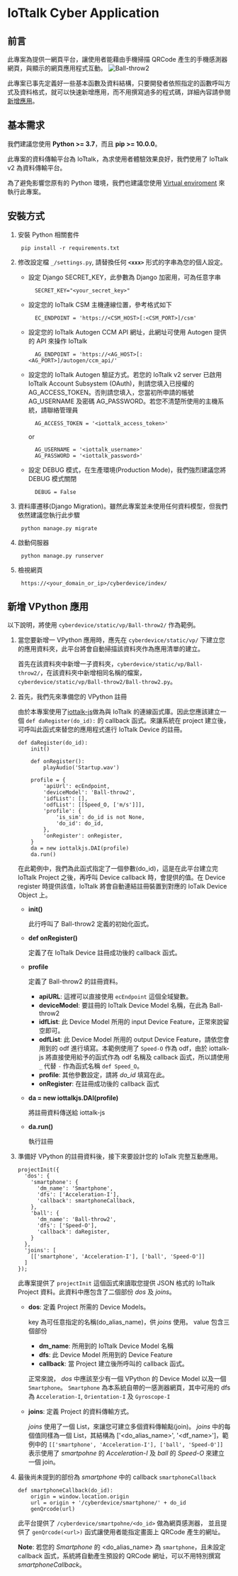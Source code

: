 # IoTtalk Cyber Application

## 前言

此專案為提供一網頁平台，讓使用者能藉由手機掃描 QRCode 產生的手機感測器網頁，與顯示的網頁應用程式互動。
![Ball-throw2](https://github.com/IoTtalk/CyberApplication/blob/master/doc/images/vpython-sample.png)

此專案已事先定義好一些基本函數及資料結構，只要開發者依照指定的函數呼叫方式及資料格式，就可以快速新增應用，而不用撰寫過多的程式碼，詳細內容請參閱[新增應用](#新增-VPython-應用)。

## 基本需求

我們建議您使用 **Python >= 3.7**，而且 **pip >= 10.0.0**。

此專案的資料傳輸平台為 IoTtalk，為求使用者體驗效果良好，我們使用了 IoTtalk v2 為資料傳輸平台。

為了避免影響您原有的 Python 環境，我們也建議您使用 [Virtual enviroment](https://docs.python.org/zh-tw/3.9/tutorial/venv.html) 來執行此專案。

## 安裝方式

1. 安裝 Python 相關套件

        pip install -r requirements.txt

2. 修改設定檔 `_/settings.py`, 請替換任何 **`<xxx>`** 形式的字串為您的個人設定。
    - 設定 Django SECRET_KEY，此參數為 Django 加密用，可為任意字串

            SECRET_KEY="<your_secret_key>"

    - 設定您的 IoTtalk CSM 主機連線位置，參考格式如下

            EC_ENDPOINT = 'https://<CSM_HOST>[:<CSM_PORT>]/csm'

    - 設定您的 IoTtalk Autogen CCM API 網址，此網址可使用 Autogen 提供的 API 來操作 IoTtalk

            AG_ENDPOINT = 'https://<AG_HOST>[:<AG_PORT>]/autogen/ccm_api/'

    - 設定您的 IoTtalk Autogen 驗証方式。若您的 IoTtalk v2 server 已啟用 IoTtalk Account Subsystem (OAuth)，則請您填入已授權的 AG_ACCESS_TOKEN。否則請您填入，您當初所申請的帳號 AG_USERNAME 及密碼 AG_PASSWORD。若您不清楚所使用的主機系統，請聯絡管理員

            AG_ACCESS_TOKEN = '<iottalk_access_token>'
    
        or

            AG_USERNAME = '<iottalk_username>'
            AG_PASSWORD = '<iottalk_password>'
    
    - 設定 DEBUG 模式，在生產環境(Production Mode)，我們強烈建議您將 DEBUG 模式關閉

            DEBUG = False

3. 資料庫遷移(Django Migration)。雖然此專案並未使用任何資料模型，但我們依然建議您執行此步驟

        python manage.py migrate

4. 啟動伺服器

        python manage.py runserver

5. 檢視網頁

        https://<your_domain_or_ip>/cyberdevice/index/

## 新增 VPython 應用

以下說明，將使用 `cyberdevice/static/vp/Ball-throw2/` 作為範例。

1. 當您要新增一 VPython 應用時，應先在 `cyberdevice/static/vp/` 下建立您的應用資料夾，此平台將會自動掃描該資料夾作為應用清單的建立。

    首先在該資料夾中新增一子資料夾，`cyberdevice/static/vp/Ball-throw2/`，在該資料夾中新增相同名稱的檔案，`cyberdevice/static/vp/Ball-throw2/Ball-throw2.py`。

2. 首先，我們先來準備您的 VPython 註冊

    由於本專案使用了[iottalk-js](https://github.com/IoTtalk/iottalk-js)做為與 IoTtalk 的連線函式庫。因此您應該建立一個 `def daRegister(do_id):` 的 callback 函式。來讓系統在 project 建立後，可呼叫此函式來替您的應用程式進行 IoTtalk Device 的註冊。 

    ```
    def daRegister(do_id):
        init()

        def onRegister():
            playAudio('Startup.wav')

        profile = {
            'apiUrl': ecEndpoint,
            'deviceModel': 'Ball-throw2',
            'idfList': [],
            'odfList': [[Speed_O, ['m/s']]],
            'profile': {
                'is_sim': do_id is not None,
                'do_id': do_id,
            },
            'onRegister': onRegister,
        }
        da = new iottalkjs.DAI(profile)
        da.run()
    ```

    在此範例中，我們為此函式指定了一個參數(do_id)，這是在此平台建立完 IoTtalk Project 之後，再呼叫 Device callback 時，會提供的值。在 Device register 時提供該值，IoTtalk 將會自動連結註冊裝置到對應的 IoTalk Device Object 上。

    - **init()**

        此行呼叫了 Ball-throw2 定義的初始化函式。

    - **def onRegister()**

        定義了在 IoTtalk Device 註冊成功後的 callback 函式。

    - **profile**

        定義了 Ball-throw2 的註冊資料。

        - **apiURL**: 這裡可以直接使用 `ecEndpoint` 這個全域變數。
        - **deviceModel**: 要註冊的 IoTtalk Device Model 名稱，在此為 Ball-throw2
        - **idfList**: 此 Device Model 所用的 input Device Feature，正常來說留空即可。
        - **odfList**: 此 Device Model 所用的 output Device Feature，請依您會用到的 odf 進行填寫。本範例使用了 `Speed-O` 作為 odf，由於 iottalk-js 將直接使用給予的函式作為 odf 名稱及 callback 函式，所以請使用 `_` 代替 `-` 作為函式名稱 `def Speed_O`。
        - **profile**: 其他參數設定，請將 *do_id* 填寫在此。
        - **onRegister**: 在註冊成功後的 callback 函式

    - **da = new iottalkjs.DAI(profile)**

        將註冊資料傳送給 iottalk-js

    - **da.run()**

        執行註冊

3. 準備好 VPython 的註冊資料後，接下來要設計您的 IoTalk 完整互動應用。

    ```
    projectInit({
      'dos': {
        'smartphone': {
          'dm_name': 'Smartphone',
          'dfs': ['Acceleration-I'],
          'callback': smartphoneCallback,
        },
        'ball': {
          'dm_name': 'Ball-throw2',
          'dfs': ['Speed-O'],
          'callback': daRegister,
        }
      },
      'joins': [
        [['smartphone', 'Acceleration-I'], ['ball', 'Speed-O']]
      ]
    });
    ```
    
    此專案提供了 `projectInit` 這個函式來讀取您提供 JSON 格式的 IoTtalk Project 資料。此資料中應包含了二個部份 *dos* 及 *joins*。

    - **dos**: 定義 Project 所需的 Device Models。
    
        key 為可任意指定的名稱(do_alias_name)，供 *joins* 使用。
        value 包含三個部份
        
        - **dm_name**: 所用到的 IoTtalk Device Model 名稱
        - **dfs**: 此 Device Model 所用到的 Device Feature
        - **callback**: 當 Project 建立後所呼叫的  callback 函式。

        正常來說， *dos* 中應該至少有一個 VPython 的 Device Model 以及一個 `Smartphone`。 `Smartphone` 為本系統自帶的一感測器網頁，其中可用的 dfs 為 `Acceleration-I`, `Orientation-I` 及 `Gyroscope-I`
        
    - **joins**: 定義 Project 的資料傳輸方式。

        *joins* 使用了一個 List，來讓您可建立多個資料傳輸點(join)。
        *joins* 中的每個值同樣為一個 List，其結構為 \['<do_alias_name>', '<df_name>'\]，範例中的
        `[['smartphone', 'Acceleration-I'], ['ball', 'Speed-O']]`
        表示使用了 *smartpohne* 的 *Acceleration-I* 及 *ball* 的 *Speed-O* 來建立一個 join。
        
4. 最後尚未提到的部份為 *smartphone* 中的 callback `smartphoneCallback`

    ```
    def smartphoneCallback(do_id):
        origin = window.location.origin
        url = origin + '/cyberdevice/smartphone/' + do_id
        genQrcode(url)
    ```
    
    此平台提供了 `/cyberdevice/smartpohne/<do_id>` 做為網頁感測器，
    並且提供了 `genQrcode(<url>)` 函式讓使用者能指定畫面上 QRCode 產生的網址。
    
    **Note**: 若您的 *Smartphone* 的 <do_alias_name> 為 `smartphone`，且未設定 callback 函式，系統將自動產生預設的 QRCode 網址，可以不用特別撰寫 *smartphoneCallback*。